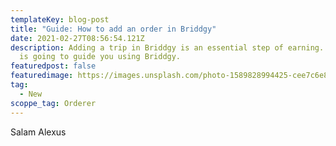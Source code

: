 ```yaml
---
templateKey: blog-post
title: "Guide: How to add an order in Briddgy"
date: 2021-02-27T08:56:54.121Z
description: Adding a trip in Briddgy is an essential step of earning. This post
  is going to guide you using Briddgy.
featuredpost: false
featuredimage: https://images.unsplash.com/photo-1589828994425-cee7c6e8dbf8?ixid=MXwxMjA3fDB8MHxwaG90by1wYWdlfHx8fGVufDB8fHw%3D&ixlib=rb-1.2.1&auto=format&fit=crop&w=1386&q=80
tag:
  - New
scoppe_tag: Orderer
---
```

Salam Alexus